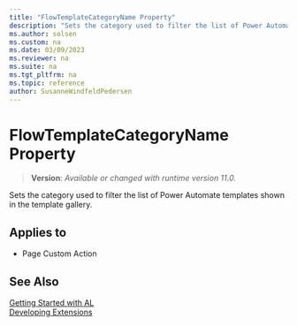 ```yaml
---
title: "FlowTemplateCategoryName Property"
description: "Sets the category used to filter the list of Power Automate templates shown in the template gallery."
ms.author: solsen
ms.custom: na
ms.date: 03/09/2023
ms.reviewer: na
ms.suite: na
ms.tgt_pltfrm: na
ms.topic: reference
author: SusanneWindfeldPedersen
---
```

[//]: # (START>DO_NOT_EDIT)
[//]: # (IMPORTANT:Do not edit any of the content between here and the END>DO_NOT_EDIT.)
[//]: # (Any modifications should be made in the .xml files in the ModernDev repo.)
# FlowTemplateCategoryName Property
> **Version**: _Available or changed with runtime version 11.0._

Sets the category used to filter the list of Power Automate templates shown in the template gallery.

## Applies to
-   Page Custom Action

[//]: # (IMPORTANT: END>DO_NOT_EDIT)
## See Also  
[Getting Started with AL](../devenv-get-started.md)  
[Developing Extensions](../devenv-dev-overview.md)  